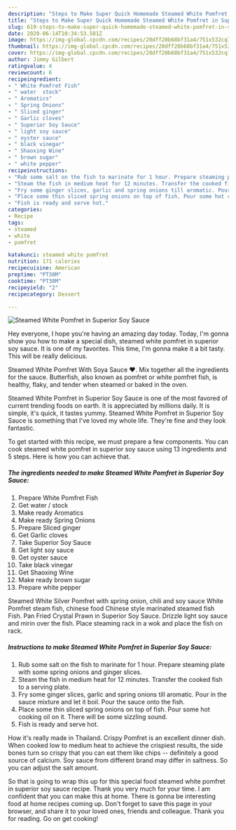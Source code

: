 ```yaml
---
description: "Steps to Make Super Quick Homemade Steamed White Pomfret in Superior Soy Sauce"
title: "Steps to Make Super Quick Homemade Steamed White Pomfret in Superior Soy Sauce"
slug: 619-steps-to-make-super-quick-homemade-steamed-white-pomfret-in-superior-soy-sauce
date: 2020-06-14T10:34:53.581Z
image: https://img-global.cpcdn.com/recipes/20dff20b68bf31a4/751x532cq70/steamed-white-pomfret-in-superior-soy-sauce-recipe-main-photo.jpg
thumbnail: https://img-global.cpcdn.com/recipes/20dff20b68bf31a4/751x532cq70/steamed-white-pomfret-in-superior-soy-sauce-recipe-main-photo.jpg
cover: https://img-global.cpcdn.com/recipes/20dff20b68bf31a4/751x532cq70/steamed-white-pomfret-in-superior-soy-sauce-recipe-main-photo.jpg
author: Jimmy Gilbert
ratingvalue: 4
reviewcount: 6
recipeingredient:
- " White Pomfret Fish"
- " water  stock"
- " Aromatics"
- " Spring Onions"
- " Sliced ginger"
- " Garlic cloves"
- " Superior Soy Sauce"
- " light soy sauce"
- " oyster sauce"
- " black vinegar"
- " Shaoxing Wine"
- " brown sugar"
- " white pepper"
recipeinstructions:
- "Rub some salt on the fish to marinate for 1 hour. Prepare steaming plate with some spring onions and ginger slices."
- "Steam the fish in medium heat for 12 minutes. Transfer the cooked fish to a serving plate."
- "Fry some ginger slices, garlic and spring onions till aromatic. Pour in the sauce mixture and let it boil. Pour the sauce onto the fish."
- "Place some thin sliced spring onions on top of fish. Pour some hot cooking oil on it. There will be some sizzling sound."
- "Fish is ready and serve hot."
categories:
- Recipe
tags:
- steamed
- white
- pomfret

katakunci: steamed white pomfret 
nutrition: 171 calories
recipecuisine: American
preptime: "PT30M"
cooktime: "PT30M"
recipeyield: "2"
recipecategory: Dessert

---
```



![Steamed White Pomfret in Superior Soy Sauce](https://img-global.cpcdn.com/recipes/20dff20b68bf31a4/751x532cq70/steamed-white-pomfret-in-superior-soy-sauce-recipe-main-photo.jpg)

Hey everyone, I hope you're having an amazing day today. Today, I'm gonna show you how to make a special dish, steamed white pomfret in superior soy sauce. It is one of my favorites. This time, I'm gonna make it a bit tasty. This will be really delicious.

Steamed White Pomfret With Soya Sauce ❤️. Mix together all the ingredients for the sauce. Butterfish, also known as pomfret or white pomfret fish, is healthy, flaky, and tender when steamed or baked in the oven.

Steamed White Pomfret in Superior Soy Sauce is one of the most favored of current trending foods on earth. It is appreciated by millions daily. It is simple, it's quick, it tastes yummy. Steamed White Pomfret in Superior Soy Sauce is something that I've loved my whole life. They're fine and they look fantastic.


To get started with this recipe, we must prepare a few components. You can cook steamed white pomfret in superior soy sauce using 13 ingredients and 5 steps. Here is how you can achieve that.

<!--inarticleads1-->

##### The ingredients needed to make Steamed White Pomfret in Superior Soy Sauce:

1. Prepare  White Pomfret Fish
1. Get  water / stock
1. Make ready  Aromatics
1. Make ready  Spring Onions
1. Prepare  Sliced ginger
1. Get  Garlic cloves
1. Take  Superior Soy Sauce
1. Get  light soy sauce
1. Get  oyster sauce
1. Take  black vinegar
1. Get  Shaoxing Wine
1. Make ready  brown sugar
1. Prepare  white pepper


Steamed White Silver Pomfret with spring onion, chili and soy sauce White Pomfret steam fish, chinese food Chinese style marinated steamed fish Fish. Pan Fried Crystal Prawn in Superior Soy Sauce. Drizzle light soy sauce and mirin over the fish. Place steaming rack in a wok and place the fish on rack. 

<!--inarticleads2-->

##### Instructions to make Steamed White Pomfret in Superior Soy Sauce:

1. Rub some salt on the fish to marinate for 1 hour. Prepare steaming plate with some spring onions and ginger slices.
1. Steam the fish in medium heat for 12 minutes. Transfer the cooked fish to a serving plate.
1. Fry some ginger slices, garlic and spring onions till aromatic. Pour in the sauce mixture and let it boil. Pour the sauce onto the fish.
1. Place some thin sliced spring onions on top of fish. Pour some hot cooking oil on it. There will be some sizzling sound.
1. Fish is ready and serve hot.


How it&#39;s really made in Thailand. Crispy Pomfret is an excellent dinner dish. When cooked low to medium heat to achieve the crispiest results, the side bones turn so crispy that you can eat them like chips -- definitely a good source of calcium. Soy sauce from different brand may differ in saltness. So you can adjust the salt amount. 

So that is going to wrap this up for this special food steamed white pomfret in superior soy sauce recipe. Thank you very much for your time. I am confident that you can make this at home. There is gonna be interesting food at home recipes coming up. Don't forget to save this page in your browser, and share it to your loved ones, friends and colleague. Thank you for reading. Go on get cooking!
